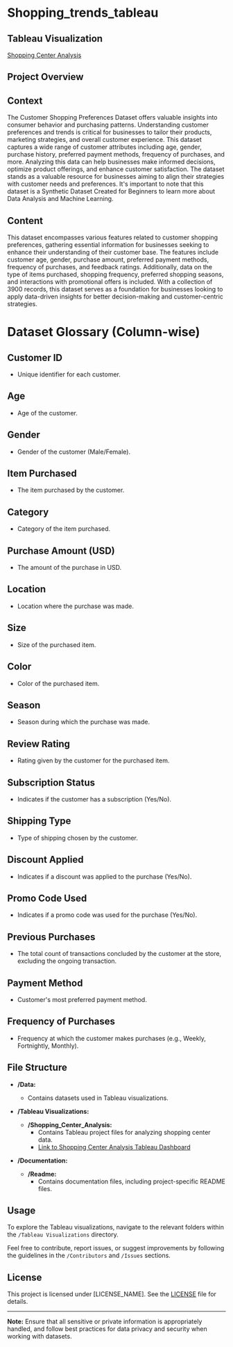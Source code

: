 # Shopping_trends_tableau

## Tableau Visualization

[Shopping Center Analysis](https://public.tableau.com/app/profile/samir.aghalarov/viz/Shopping_center/Home)

## Project Overview

## Context
The Customer Shopping Preferences Dataset offers valuable insights into consumer behavior and purchasing patterns. Understanding customer preferences and trends is critical for businesses to tailor their products, marketing strategies, and overall customer experience. This dataset captures a wide range of customer attributes including age, gender, purchase history, preferred payment methods, frequency of purchases, and more. Analyzing this data can help businesses make informed decisions, optimize product offerings, and enhance customer satisfaction. The dataset stands as a valuable resource for businesses aiming to align their strategies with customer needs and preferences. It's important to note that this dataset is a Synthetic Dataset Created for Beginners to learn more about Data Analysis and Machine Learning.

## Content
This dataset encompasses various features related to customer shopping preferences, gathering essential information for businesses seeking to enhance their understanding of their customer base. The features include customer age, gender, purchase amount, preferred payment methods, frequency of purchases, and feedback ratings. Additionally, data on the type of items purchased, shopping frequency, preferred shopping seasons, and interactions with promotional offers is included. With a collection of 3900 records, this dataset serves as a foundation for businesses looking to apply data-driven insights for better decision-making and customer-centric strategies.

# Dataset Glossary (Column-wise)

## Customer ID
- Unique identifier for each customer.

## Age
- Age of the customer.

## Gender
- Gender of the customer (Male/Female).

## Item Purchased
- The item purchased by the customer.

## Category
- Category of the item purchased.

## Purchase Amount (USD)
- The amount of the purchase in USD.

## Location
- Location where the purchase was made.

## Size
- Size of the purchased item.

## Color
- Color of the purchased item.

## Season
- Season during which the purchase was made.

## Review Rating
- Rating given by the customer for the purchased item.

## Subscription Status
- Indicates if the customer has a subscription (Yes/No).

## Shipping Type
- Type of shipping chosen by the customer.

## Discount Applied
- Indicates if a discount was applied to the purchase (Yes/No).

## Promo Code Used
- Indicates if a promo code was used for the purchase (Yes/No).

## Previous Purchases
- The total count of transactions concluded by the customer at the store, excluding the ongoing transaction.

## Payment Method
- Customer's most preferred payment method.

## Frequency of Purchases
- Frequency at which the customer makes purchases (e.g., Weekly, Fortnightly, Monthly).




## File Structure

- **/Data:**
  - Contains datasets used in Tableau visualizations.
  
- **/Tableau Visualizations:**
  - **/Shopping_Center_Analysis:**
    - Contains Tableau project files for analyzing shopping center data.
    - [Link to Shopping Center Analysis Tableau Dashboard](https://public.tableau.com/app/profile/samir.aghalarov/viz/Shopping_center/Home)

- **/Documentation:**
  - **/Readme:**
    - Contains documentation files, including project-specific README files.


## Usage

To explore the Tableau visualizations, navigate to the relevant folders within the `/Tableau Visualizations` directory.

Feel free to contribute, report issues, or suggest improvements by following the guidelines in the `/Contributors` and `/Issues` sections.

## License

This project is licensed under [LICENSE_NAME]. See the [LICENSE](/License) file for details.

---

**Note:** Ensure that all sensitive or private information is appropriately handled, and follow best practices for data privacy and security when working with datasets.

